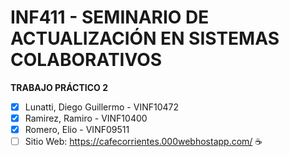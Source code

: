 # **INF411 - SEMINARIO DE ACTUALIZACIÓN EN SISTEMAS COLABORATIVOS**
**TRABAJO PRÁCTICO 2**
- [x] Lunatti, Diego Guillermo - VINF10472
- [x] Ramirez, Ramiro - VINF10400
- [x] Romero, Elio - VINF09511
- [ ] Sitio Web: https://cafecorrientes.000webhostapp.com/ :coffee: